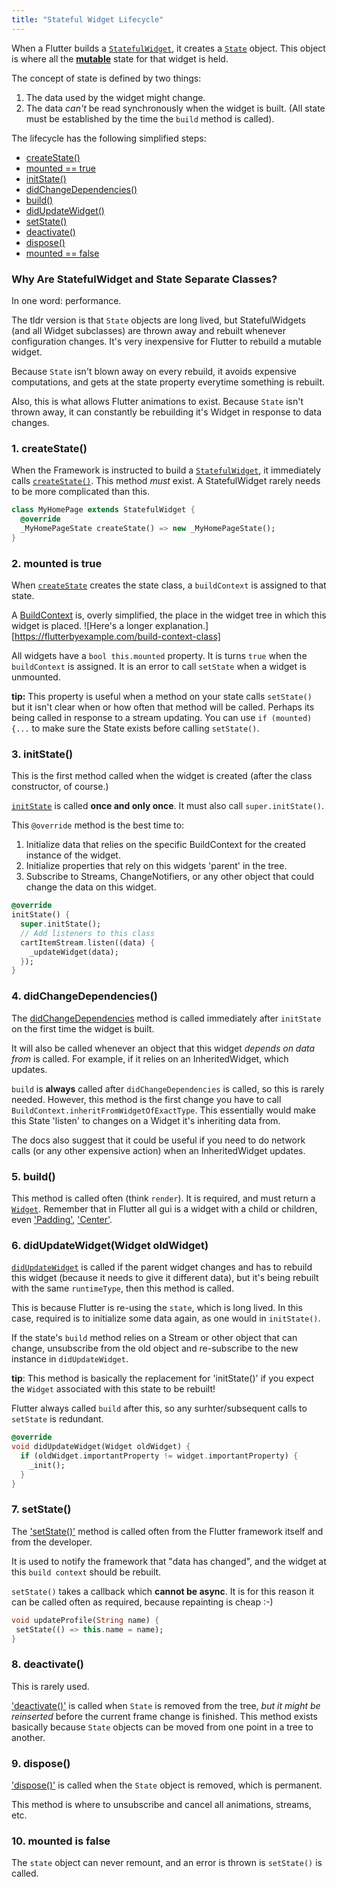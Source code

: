 ```yaml
---
title: "Stateful Widget Lifecycle"
---
```


When a Flutter builds a 
[`StatefulWidget`](https://docs.flutter.io/flutter/widgets/StatefulWidget-class.html), it 
creates a [`State`](https://docs.flutter.io/flutter/widgets/State-class.html) object. This
object is where all the 
**[mutable](https://en.wikipedia.org/wiki/Immutable_object)** state for that widget is held.

The concept of state is defined by two things:

1. The data used by the widget might change.
2. The data _can't_ be read synchronously when the widget is built. (All state
   must be established by the time the `build` method is called).
   
<div class='aside'>

The lifecycle has the following simplified steps:

* [createState()](#1-createstate)
* [mounted == true](#2-mounted-is-true)
* [initState()](#3-initstate)
* [didChangeDependencies()](#4-didChangeDependencies)
* [build()](#5-build)
* [didUpdateWidget()](#6-didupdatewidget)
* [setState()](#7-setstate)
* [deactivate()](#8-deactivate)
* [dispose()](#9-dispose)
* [mounted == false](#10-mounted-is-false)

</div>



### Why Are StatefulWidget and State Separate Classes?

In one word: performance.

The tldr version is that `State` objects are long lived, but StatefulWidgets
(and all Widget subclasses) are thrown away and rebuilt whenever configuration
changes. It's very inexpensive for Flutter to rebuild a mutable widget.

Because `State` isn't blown away on every rebuild, it avoids 
expensive computations, and gets at the state property everytime
something is rebuilt.

Also, this is what allows Flutter animations to exist. Because `State` isn't
thrown away, it can constantly be rebuilding it's Widget in response to data
changes.

### 1. createState()

When the Framework is instructed to build a 
[`StatefulWidget`](https://docs.flutter.io/flutter/widgets/StatefulWidget-class.html), it 
immediately calls 
[`createState()`](https://docs.flutter.io/flutter/widgets/StatefulWidget/createState.html). This 
method _must_ exist. A StatefulWidget rarely needs to be more complicated than this.

```dart
class MyHomePage extends StatefulWidget {
  @override
  _MyHomePageState createState() => new _MyHomePageState();
}
```

### 2. mounted is true

When [`createState`](https://docs.flutter.io/flutter/widgets/StatefulWidget/createState.html) 
creates the state class, a `buildContext` is assigned to
that state. 

A [BuildContext](https://docs.flutter.io/flutter/widgets/BuildContext-class.html) is, overly 
simplified, the place in the widget tree in which
this widget is placed. ![Here's a longer explanation.][https://flutterbyexample.com/build-context-class]

All widgets have a `bool this.mounted` property. It is turns `true` when the
`buildContext` is assigned. It is an error to call `setState` when a widget is
unmounted.

<div class='tip'>

**tip:** This property is useful when a method on your state calls `setState()`
but it isn't clear when or how often that method will be called. Perhaps its
being called in response to a stream updating. You can use `if (mounted) {...`
to make sure the State exists before calling `setState()`.

</div>

### 3. initState()

This is the first method called when the widget is created (after the class
constructor, of course.)

[`initState`](https://docs.flutter.io/flutter/widgets/State/initState.html) is 
called **once and only once**. It must also call `super.initState()`.

This `@override` method is the best time to:

1. Initialize data that relies on the specific BuildContext for the created
   instance of the widget.
2. Initialize properties that rely on this widgets 'parent' in the tree.
3. Subscribe to Streams, ChangeNotifiers, or any other object that could change
   the data on this widget.

```dart
@override
initState() {
  super.initState();
  // Add listeners to this class
  cartItemStream.listen((data) {
    _updateWidget(data);
  });
}
```

### 4. didChangeDependencies()

The [didChangeDependencies](https://docs.flutter.io/flutter/widgets/State/didChangeDependencies.html)
method is called immediately after `initState` on the first time the
widget is built.

It will also be called whenever an object that this widget _depends on data
from_ is called. For example, if it relies on an InheritedWidget, which updates.

`build` is **always** called after `didChangeDependencies` is called, so this
is rarely needed. However, this method is the first change you have to call
`BuildContext.inheritFromWidgetOfExactType`. This essentially would make this
State 'listen' to changes on a Widget it's inheriting data from.

The docs also suggest that it could be useful if you need to do network calls
(or any other expensive action) when an InheritedWidget updates.

### 5. build()

This method is called often (think `render`). It is required, and 
must return a [`Widget`](https://docs.flutter.io/flutter/widgets/Widget-class.html).
Remember that in Flutter all gui is a widget with a child or children, even 
['Padding'](https://docs.flutter.io/flutter/widgets/Padding-class.html), 
['Center'](https://docs.flutter.io/flutter/widgets/Center-class.html).

### 6. didUpdateWidget(Widget oldWidget)

[`didUpdateWidget`](https://docs.flutter.io/flutter/widgets/State/didUpdateWidget.html) is called 
if the parent widget changes and has to rebuild this widget (because it needs
to give it different data), but it's being rebuilt with the same `runtimeType`,
then this method is called.

This is because Flutter is re-using the `state`, which is long lived. In this
case, required is to initialize some data again, as one would in `initState()`.

If the state's `build` method relies on a Stream or other object that can
change, unsubscribe from the old object and re-subscribe to the new instance in
`didUpdateWidget`.

<div class='tip'>

**tip**: This method is basically the replacement for 'initState()' if you expect
the `Widget` associated with this state to be rebuilt!

</div>

Flutter always called `build` after this, so any surhter/subsequent calls to `setState` is
redundant.

```dart
@override
void didUpdateWidget(Widget oldWidget) {
  if (oldWidget.importantProperty != widget.importantProperty) {
    _init();
  }
}
```

### 7. setState()

The ['setState()'](https://docs.flutter.io/flutter/widgets/State/setState.html) 
method is called often from the Flutter framework itself and from the developer.

It is used to notify the framework that "data has changed", and the widget at this
`build context` should be rebuilt.

`setState()` takes a callback which **cannot be async**. It is for this reason
it can be called often as required, because repainting is cheap :-)

```dart
void updateProfile(String name) {
 setState(() => this.name = name);
}
```

### 8. deactivate()

This is rarely used.

['deactivate()'](https://docs.flutter.io/flutter/widgets/State/deactivate.html) is 
called when `State` is removed from the tree, _but it might be
reinserted_ before the current frame change is finished. This method exists
basically because `State` objects can be moved from one point in a tree to
another.



### 9. dispose()

['dispose()'](https://docs.flutter.io/flutter/widgets/State/dispose.html) is called 
when the `State` object is removed, which is permanent.

This method is where to unsubscribe and cancel all animations, streams,
etc.

### 10. mounted is false

The `state` object can never remount, and an error is thrown is `setState()` is
called.
